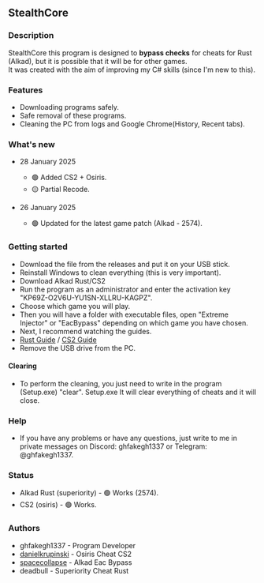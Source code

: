 ## StealthCore

### Description

StealthCore this program is designed to **bypass checks** for cheats for Rust (Alkad), but it is possible that it will be for other games. \
It was created with the aim of improving my C# skills (since I'm new to this).

### Features

- Downloading programs safely.
- Safe removal of these programs.
- Cleaning the PC from logs and Google Chrome(History, Recent tabs).

### What's new

* 28 January 2025
  * 🟢 Added CS2 + Osiris.
  * 🟡 Partial Recode.

* 26 January 2025
  * 🟢 Updated for the latest game patch (Alkad - 2574).

### Getting started

- Download the file from the releases and put it on your USB stick.
- Reinstall Windows to clean everything (this is very important).
- Download Alkad Rust/CS2
- Run the program as an administrator and enter the activation key "KP69Z-O2V6U-YU1SN-XLLRU-KAGPZ".
- Choose which game you will play.
- Then you will have a folder with executable files, open "Extreme Injector" or "EacBypass" depending on which game you have chosen.
- Next, I recommend watching the guides.
- [Rust Guide](https://youtu.be/p2iR4KVkRE4) / [CS2 Guide](https://youtu.be/sTAiGOID2XY)
- Remove the USB drive from the PC.

#### Clearing
- To perform the cleaning, you just need to write in the program (Setup.exe) "clear". Setup.exe It will clear everything of cheats and it will close.

### Help

- If you have any problems or have any questions, just write to me in private messages on Discord: ghfakegh1337 or Telegram: @ghfakegh1337.

### Status

- Alkad Rust (superiority) - 🟢 Works (2574).
- CS2 (osiris) - 🟢 Works.

### Authors

- ghfakegh1337 - Program Developer
- [danielkrupinski](https://github.com/danielkrupinski/Osiris) - Osiris Cheat CS2
- [spacecollapse](https://github.com/spacecollapse/alkad-eac-bypass) - Alkad Eac Bypass
- deadbull - Superiority Cheat Rust
